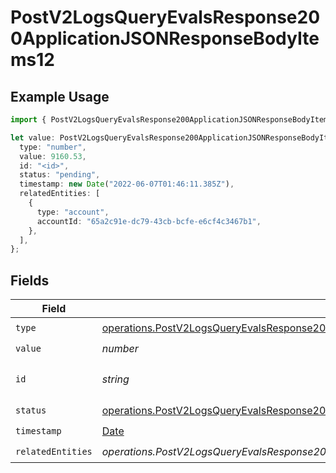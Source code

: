 # PostV2LogsQueryEvalsResponse200ApplicationJSONResponseBodyItems12

## Example Usage

```typescript
import { PostV2LogsQueryEvalsResponse200ApplicationJSONResponseBodyItems12 } from "orq-poc-typescript-multi-env-version/models/operations";

let value: PostV2LogsQueryEvalsResponse200ApplicationJSONResponseBodyItems12 = {
  type: "number",
  value: 9160.53,
  id: "<id>",
  status: "pending",
  timestamp: new Date("2022-06-07T01:46:11.385Z"),
  relatedEntities: [
    {
      type: "account",
      accountId: "65a2c91e-dc79-43cb-bcfe-e6cf4c3467b1",
    },
  ],
};
```

## Fields

| Field                                                                                                                                                                                                                    | Type                                                                                                                                                                                                                     | Required                                                                                                                                                                                                                 | Description                                                                                                                                                                                                              |
| ------------------------------------------------------------------------------------------------------------------------------------------------------------------------------------------------------------------------ | ------------------------------------------------------------------------------------------------------------------------------------------------------------------------------------------------------------------------ | ------------------------------------------------------------------------------------------------------------------------------------------------------------------------------------------------------------------------ | ------------------------------------------------------------------------------------------------------------------------------------------------------------------------------------------------------------------------ |
| `type`                                                                                                                                                                                                                   | [operations.PostV2LogsQueryEvalsResponse200ApplicationJSONResponseBodyItems1EvalsType](../../models/operations/postv2logsqueryevalsresponse200applicationjsonresponsebodyitems1evalstype.md)                             | :heavy_check_mark:                                                                                                                                                                                                       | N/A                                                                                                                                                                                                                      |
| `value`                                                                                                                                                                                                                  | *number*                                                                                                                                                                                                                 | :heavy_check_mark:                                                                                                                                                                                                       | N/A                                                                                                                                                                                                                      |
| `id`                                                                                                                                                                                                                     | *string*                                                                                                                                                                                                                 | :heavy_check_mark:                                                                                                                                                                                                       | The id of the resource                                                                                                                                                                                                   |
| `status`                                                                                                                                                                                                                 | [operations.PostV2LogsQueryEvalsResponse200ApplicationJSONResponseBodyItems1Evals7WorkflowRunStatus](../../models/operations/postv2logsqueryevalsresponse200applicationjsonresponsebodyitems1evals7workflowrunstatus.md) | :heavy_check_mark:                                                                                                                                                                                                       | N/A                                                                                                                                                                                                                      |
| `timestamp`                                                                                                                                                                                                              | [Date](https://developer.mozilla.org/en-US/docs/Web/JavaScript/Reference/Global_Objects/Date)                                                                                                                            | :heavy_check_mark:                                                                                                                                                                                                       | N/A                                                                                                                                                                                                                      |
| `relatedEntities`                                                                                                                                                                                                        | *operations.PostV2LogsQueryEvalsResponse200ApplicationJSONResponseBodyItems1Evals7WorkflowRun2RelatedEntities*[]                                                                                                         | :heavy_check_mark:                                                                                                                                                                                                       | N/A                                                                                                                                                                                                                      |